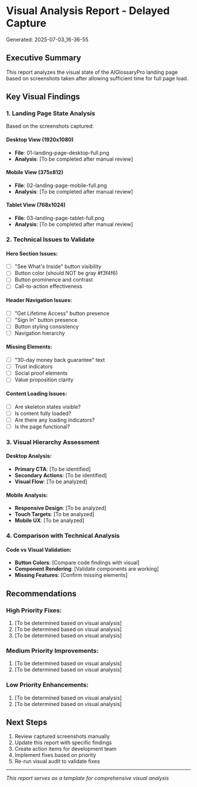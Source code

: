 # Visual Analysis Report - Delayed Capture
Generated: 2025-07-03_16-36-55

## Executive Summary
This report analyzes the visual state of the AIGlossaryPro landing page based on screenshots taken after allowing sufficient time for full page load.

## Key Visual Findings

### 1. Landing Page State Analysis
Based on the screenshots captured:

#### Desktop View (1920x1080)
- **File**: 01-landing-page-desktop-full.png
- **Analysis**: [To be completed after manual review]

#### Mobile View (375x812) 
- **File**: 02-landing-page-mobile-full.png
- **Analysis**: [To be completed after manual review]

#### Tablet View (768x1024)
- **File**: 03-landing-page-tablet-full.png
- **Analysis**: [To be completed after manual review]

### 2. Technical Issues to Validate

#### Hero Section Issues:
- [ ] "See What's Inside" button visibility
- [ ] Button color (should NOT be gray #f3f4f6)
- [ ] Button prominence and contrast
- [ ] Call-to-action effectiveness

#### Header Navigation Issues:
- [ ] "Get Lifetime Access" button presence
- [ ] "Sign In" button presence
- [ ] Button styling consistency
- [ ] Navigation hierarchy

#### Missing Elements:
- [ ] "30-day money back guarantee" text
- [ ] Trust indicators
- [ ] Social proof elements
- [ ] Value proposition clarity

#### Content Loading Issues:
- [ ] Are skeleton states visible?
- [ ] Is content fully loaded?
- [ ] Are there any loading indicators?
- [ ] Is the page functional?

### 3. Visual Hierarchy Assessment

#### Desktop Analysis:
- **Primary CTA**: [To be identified]
- **Secondary Actions**: [To be identified]
- **Visual Flow**: [To be analyzed]

#### Mobile Analysis:
- **Responsive Design**: [To be analyzed]
- **Touch Targets**: [To be analyzed]
- **Mobile UX**: [To be analyzed]

### 4. Comparison with Technical Analysis

#### Code vs Visual Validation:
- **Button Colors**: [Compare code findings with visual]
- **Component Rendering**: [Validate components are working]
- **Missing Features**: [Confirm missing elements]

## Recommendations

### High Priority Fixes:
1. [To be determined based on visual analysis]
2. [To be determined based on visual analysis]
3. [To be determined based on visual analysis]

### Medium Priority Improvements:
1. [To be determined based on visual analysis]
2. [To be determined based on visual analysis]

### Low Priority Enhancements:
1. [To be determined based on visual analysis]
2. [To be determined based on visual analysis]

## Next Steps
1. Review captured screenshots manually
2. Update this report with specific findings
3. Create action items for development team
4. Implement fixes based on priority
5. Re-run visual audit to validate fixes

---
*This report serves as a template for comprehensive visual analysis*
